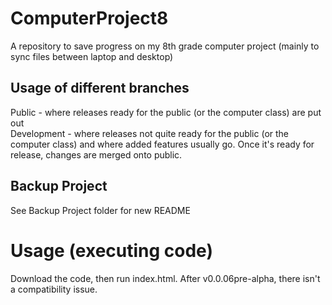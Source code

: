 # ComputerProject8
A repository to save progress on my 8th grade computer project (mainly to sync files between laptop and desktop)  
## Usage of different branches  
Public - where releases ready for the public (or the computer class) are put out  
Development - where releases not quite ready for the public (or the computer class) and where added features usually go. Once it's ready for release, changes are merged onto public.  
## Backup Project  
See Backup Project folder for new README  
# Usage (executing code)
Download the code, then run index.html. After v0.0.06pre-alpha, there isn't a compatibility issue.
